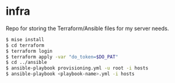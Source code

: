 # infra

Repo for storing the Terraform/Ansible files for my server needs.

```sh
$ mise install
$ cd terraform
$ terraform login
$ terraform apply -var "do_token=$DO_PAT"
$ cd ../ansible
$ ansible-playbook provisioning.yml -u root -i hosts
$ ansible-playbook <playbook-name>.yml -i hosts
````
